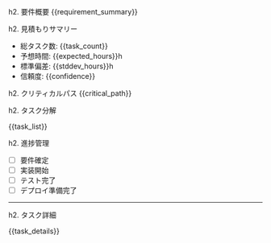 h2. 要件概要
{{requirement_summary}}

h2. 見積もりサマリー
* 総タスク数: {{task_count}}
* 予想時間: {{expected_hours}}h
* 標準偏差: {{stddev_hours}}h
* 信頼度: {{confidence}}

h2. クリティカルパス
{{critical_path}}

h2. タスク分解

{{task_list}}

h2. 進捗管理
* [ ] 要件確定
* [ ] 実装開始
* [ ] テスト完了
* [ ] デプロイ準備完了

----

h2. タスク詳細

{{task_details}}
